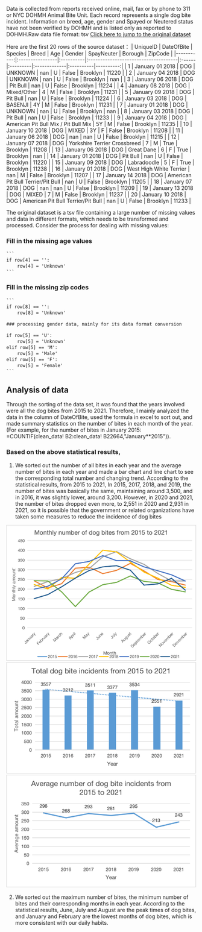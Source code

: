 Data is collected from reports received online, mail, fax or by phone to 311 or NYC DOHMH Animal Bite Unit. Each record represents a single dog bite incident. Information on breed, age, gender and Spayed or Neutered status have not been verified by DOHMH and is listed only as reported to DOHMH.Raw data file format: tsv
[Click here to jump to the original dataset](https://data.cityofnewyork.us/Health/DOHMH-Dog-Bite-Data/rsgh-akpg/data_preview)

Here are the first 20 rows of the source dataset：
|   UniqueID | DateOfBite      | Species   | Breed                                | Age   | Gender   | SpayNeuter   | Borough   |   ZipCode |
|-----------:|:----------------|:----------|:-------------------------------------|:------|:---------|:-------------|:----------|----------:|
|          1 | January 01 2018 | DOG       | UNKNOWN                              | nan   | U        | False        | Brooklyn  |     11220 |
|          2 | January 04 2018 | DOG       | UNKNOWN                              | nan   | U        | False        | Brooklyn  |       nan |
|          3 | January 06 2018 | DOG       | Pit Bull                             | nan   | U        | False        | Brooklyn  |     11224 |
|          4 | January 08 2018 | DOG       | Mixed/Other                          | 4     | M        | False        | Brooklyn  |     11231 |
|          5 | January 09 2018 | DOG       | Pit Bull                             | nan   | U        | False        | Brooklyn  |     11224 |
|          6 | January 03 2018 | DOG       | BASENJI                              | 4Y    | M        | False        | Brooklyn  |     11231 |
|          7 | January 01 2018 | DOG       | UNKNOWN                              | nan   | U        | False        | Brooklyn  |       nan |
|          8 | January 03 2018 | DOG       | Pit Bull                             | nan   | U        | False        | Brooklyn  |     11233 |
|          9 | January 04 2018 | DOG       | American Pit Bull Mix / Pit Bull Mix | 5Y    | M        | False        | Brooklyn  |     11235 |
|         10 | January 10 2018 | DOG       | MIXED                                | 3Y    | F        | False        | Brooklyn  |     11208 |
|         11 | January 06 2018 | DOG       | nan                                  | nan   | U        | False        | Brooklyn  |     11215 |
|         12 | January 07 2018 | DOG       | Yorkshire Terrier Crossbreed         | 7     | M        | True         | Brooklyn  |     11208 |
|         13 | January 06 2018 | DOG       | Great Dane                           | 6     | F        | True         | Brooklyn  |       nan |
|         14 | January 01 2018 | DOG       | Pit Bull                             | nan   | U        | False        | Brooklyn  |     11220 |
|         15 | January 09 2018 | DOG       | Labradoodle                          | 5     | F        | True         | Brooklyn  |     11238 |
|         16 | January 01 2018 | DOG       | West High White Terrier              | nan   | M        | False        | Brooklyn  |     11207 |
|         17 | January 14 2018 | DOG       | American Pit Bull Terrier/Pit Bull   | nan   | U        | False        | Brooklyn  |     11205 |
|         18 | January 07 2018 | DOG       | nan                                  | nan   | U        | False        | Brooklyn  |     11209 |
|         19 | January 13 2018 | DOG       | MIXED                                | 7     | M        | False        | Brooklyn  |     11237 |
|         20 | January 10 2018 | DOG       | American Pit Bull Terrier/Pit Bull   | nan   | U        | False        | Brooklyn  |     11233 |

The original dataset is a tsv file containing a large number of missing values and data in different formats, which needs to be transformed and processed. Consider the process for dealing with missing values:
### Fill in the missing age values
    ```
    if row[4] == '':
        row[4] = 'Unknown'
    ```
### Fill in the missing zip codes
    ```
    if row[8] == '':
        row[8] = 'Unknown'
   ```
### processing gender data, mainly for its data format conversion
   ```
    if row[5] == 'U':
        row[5] = 'Unknown'
    elif row[5] == 'M':
        row[5] = 'Male'
    elif row[5] == 'F':
        row[5] = 'Female'
    ```
## Analysis of data
Through the sorting of the data set, it was found that the years involved were all the dog bites from 2015 to 2021. Therefore, I mainly analyzed the data in the column of DateOfBite, used the formula in excel to sort out, and made summary statistics on the number of bites in each month of the year. (For example, for the number of bites in January 2015: =COUNTIF(clean_data! B2:clean_data! B22664,"January**2015")).
### Based on the above statistical results,
1. We sorted out the number of all bites in each year and the average number of bites in each year and made a bar chart and line chart to see the corresponding total number and changing trend. According to the statistical results, from 2015 to 2021, In 2015, 2017, 2018, and 2019, the number of bites was basically the same, maintaining around 3,500, and in 2016, it was slightly lower, around 3,200. However, in 2020 and 2021, the number of bites dropped even more, to 2,551 in 2020 and 2,931 in 2021, so it is possible that the government or related organizations have taken some measures to reduce the incidence of dog bites

![pic1](/images/pic1.png)
![pic2](/images/pic2.png)
![pic3](/images/pic3.png)


2. We sorted out the maximum number of bites, the minimum number of bites and their corresponding months in each year. According to the statistical results, June, July and August are the peak times of dog bites, and January and February are the lowest months of dog bites, which is more consistent with our daily habits.